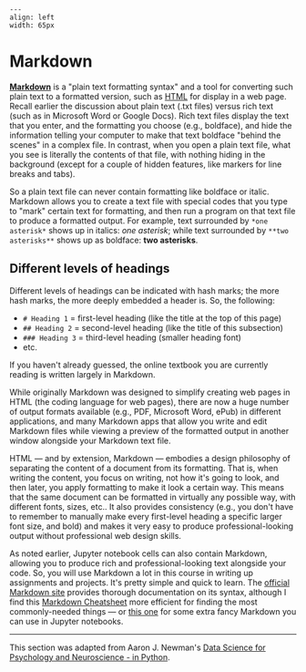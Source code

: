 ```{figure} images/markdown_logo.png
---
align: left
width: 65px
```
# Markdown

[**Markdown**](https://daringfireball.net/projects/markdown/) is a "plain text formatting syntax" and a tool for converting such plain text to a formatted version, such as [HTML](https://en.wikipedia.org/wiki/HTML) for display in a web page. Recall earlier the discussion about plain text (.txt files) versus rich text (such as in Microsoft Word or Google Docs). Rich text files display the text that you enter, and the formatting you choose (e.g., boldface), and hide the information telling your computer to make that text boldface "behind the scenes" in a complex file. In contrast, when you open a plain text file, what you see is literally the contents of that file, with nothing hiding in the background (except for a couple of hidden features, like markers for line breaks and tabs).

So a plain text file can never contain formatting like boldface or italic. Markdown allows you to create a text file with special codes that you type to "mark" certain text for formatting, and then run a program on that text file to produce a formatted output. For example, text surrounded by `*one asterisk*` shows up in italics: *one asterisk*; while text surrounded by `**two asterisks**` shows up as boldface: **two asterisks**.

## Different levels of headings
Different levels of headings can be indicated with hash marks; the more hash marks, the more deeply embedded a header is. So, the following:
- `# Heading 1` = first-level heading (like the title at the top of this page)
- `## Heading 2` = second-level heading (like the title of this subsection)
- `### Heading 3` = third-level heading (smaller heading font)
- etc.

If you haven't already guessed, the online textbook you are currently reading is written largely in Markdown.

While originally Markdown was designed to simplify creating web pages in HTML (the coding language for web pages), there are now a huge number of output formats available (e.g., PDF, Microsoft Word, ePub) in different applications, and many Markdown apps that allow you write and edit Markdown files while viewing a preview of the formatted output in another window alongside your Markdown text file.

HTML — and by extension, Markdown — embodies a design philosophy of separating the content of a document from its formatting. That is, when writing the content, you focus on writing, not how it's going to look, and then later, you apply formatting to make it look a certain way. This means that the same document can be formatted in virtually any possible way, with different fonts, sizes, etc.. It also provides consistency (e.g., you don't have to remember to manually make every first-level heading a specific larger font size, and bold) and makes it very easy to produce professional-looking output without professional web design skills.

 As noted earlier, Jupyter notebook cells can also contain Markdown, allowing you to produce rich and professional-looking text alongside your code. So, you will use Markdown a lot in this course in writing up assignments and projects. It's pretty simple and quick to learn. The [official Markdown site](https://daringfireball.net/projects/markdown/syntax) provides thorough documentation on its syntax, although I find this [Markdown Cheatsheet](https://www.markdownguide.org/cheat-sheet/) more efficient for finding the most commonly-needed things — or [this one](https://www.ibm.com/support/knowledgecenter/en/SSGNPV_2.0.0/dsx/markd-jupyter.html) for some extra fancy Markdown you can use in Jupyter notebooks.

---
This section was adapted from Aaron J. Newman's [Data Science for Psychology and Neuroscience - in Python](https://neuraldatascience.io/intro.html).